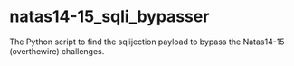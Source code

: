 # natas14-15_sqli_bypasser
The Python script to find the sqlijection payload to bypass the Natas14-15 (overthewire) challenges.
